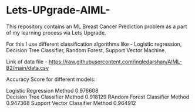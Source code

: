 # Lets-UPgrade-AIML-
This repository contains an ML Breast Cancer Prediction problem as a part of my learning process via Lets Upgrade.

For this I use different classification algorithms like - Logistic regression, Decision Tree Classifier, Random Forest, Support Vector Machine.

Link of data file - https://raw.githubusercontent.com/ingledarshan/AIML-B2/main/data.csv

Accuracy Score for  different models: 

Logistic Regression Method	0.976608	
Decision Tree Classifier Method	0.918129
RAndom Forest Classifier Method	0.947368
Support Vector Classifier Method	0.964912
